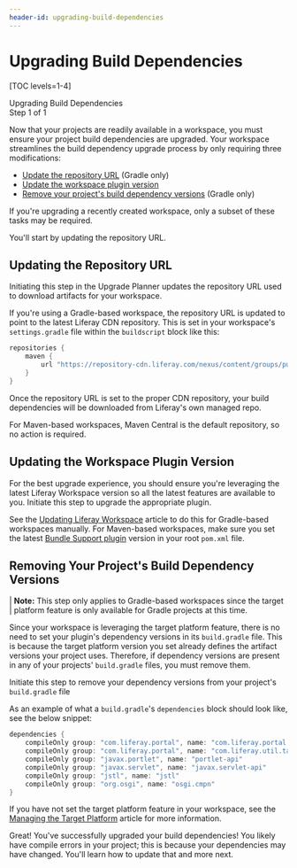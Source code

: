 ```yaml
---
header-id: upgrading-build-dependencies
---
```


# Upgrading Build Dependencies

[TOC levels=1-4]

<div class="learn-path-step">
    <p>Upgrading Build Dependencies<br>Step 1 of 1</p>
</div>

Now that your projects are readily available in a workspace, you must ensure
your project build dependencies are upgraded. Your workspace streamlines the
build dependency upgrade process by only requiring three modifications:

- [Update the repository URL](#updating-the-repository-url) (Gradle only)
- [Update the workspace plugin version](#updating-the-workspace-plugin-version)
- [Remove your project's build dependency versions](#removing-your-projects-build-dependency-versions)
  (Gradle only)

If you're upgrading a recently created workspace, only a subset of these tasks
may be required.

You'll start by updating the repository URL.

## Updating the Repository URL

Initiating this step in the Upgrade Planner updates the repository URL used
to download artifacts for your workspace.

If you're using a Gradle-based workspace, the repository URL is updated to point
to the latest Liferay CDN repository. This is set in your workspace's
`settings.gradle` file within the `buildscript` block like this:

```gradle
repositories {
    maven {
        url "https://repository-cdn.liferay.com/nexus/content/groups/public"
    }
}
```

Once the repository URL is set to the proper CDN repository, your build
dependencies will be downloaded from Liferay's own managed repo.

For Maven-based workspaces, Maven Central is the default repository, so no
action is required.

## Updating the Workspace Plugin Version

For the best upgrade experience, you should ensure you're leveraging the latest
Liferay Workspace version so all the latest features are available to you.
Initiate this step to upgrade the appropriate plugin.

See the
[Updating Liferay Workspace](/docs/7-2/reference/-/knowledge_base/r/updating-liferay-workspace)
article to do this for Gradle-based workspaces manually. For Maven-based
workspaces, make sure you set the latest
[Bundle Support plugin](/docs/7-2/reference/-/knowledge_base/r/bundle-support-plugin)
version in your root `pom.xml` file.

## Removing Your Project's Build Dependency Versions

| **Note:** This step only applies to Gradle-based workspaces since the target
| platform feature is only available for Gradle projects at this time.

Since your workspace is leveraging the target platform feature, there is no need
to set your plugin's dependency versions in its `build.gradle` file. This is
because the target platform version you set already defines the artifact
versions your project uses. Therefore, if dependency versions are present in
any of your projects' `build.gradle` files, you must remove them.

Initiate this step to remove your dependency versions from your project's
`build.gradle` file

As an example of what a `build.gradle`'s `dependencies` block should look like,
see the below snippet:

```gradle
dependencies {
    compileOnly group: "com.liferay.portal", name: "com.liferay.portal.kernel"
    compileOnly group: "com.liferay.portal", name: "com.liferay.util.taglib"
    compileOnly group: "javax.portlet", name: "portlet-api"
    compileOnly group: "javax.servlet", name: "javax.servlet-api"
    compileOnly group: "jstl", name: "jstl"
    compileOnly group: "org.osgi", name: "osgi.cmpn"
}
```

If you have not set the target platform feature in your workspace, see the
[Managing the Target Platform](/docs/7-2/reference/-/knowledge_base/r/managing-the-target-platform)
article for more information.

Great! You've successfully upgraded your build dependencies! You likely have
compile errors in your project; this is because your dependencies may have
changed. You'll learn how to update that and more next.

